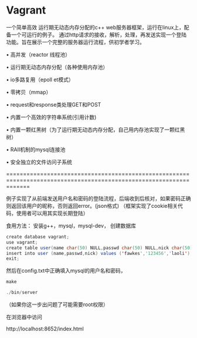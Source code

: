 # Vagrant
一个简单高效 运行期无动态内存分配的c++ web服务器框架，运行在linux上，配备一个可运行的例子。
通过http请求的接收，解析，处理，再发送实现一个登陆功能。旨在展示一个完整的服务器运行流程，供初学者学习。

• 高并发（reactor 线程池）

• 运行期无动态内存分配（各种使用内存池）

• io多路复用（epoll et模式）

• 零拷贝（mmap）

• request和response类处理GET和POST

• 内置一个高效的字符串系统(引用计数)

• 内置一颗红黑树（为了运行期无动态内存分配，自己用内存池实现了一颗红黑树）

• RAII机制的mysql连接池

• 安全独立的文件访问子系统

===================================================================================================================

例子实现了从前端发送用户名和密码的登陆流程，后端收到后核对，如果密码正确则返回该用户的昵称，否则返回error。(json格式)
（框架实现了cookie相关代码，使用者可以用其实现长期登陆）

食用方法：
安装g++，mysql，mysql-dev，
创建数据库

```JAVA
create database vagrant;
use vagrant;
create table user(name char(50) NULL,passwd char(50) NULL,nick char(50) NULL);
insert into user (name,passwd,nick) values ('fawkes','123456','laoli');
exit;
```

然后在config.txt中正确填入mysql的用户名和密码，

```JAVA
make

./bin/server
```
（如果你这一步出问题了可能需要root权限）

在浏览器中访问

http://localhost:8652/index.html

